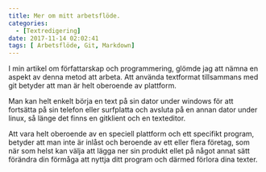 ```yaml
---
title: Mer om mitt arbetsflöde.
categories:
  - [Textredigering]
date: 2017-11-14 02:02:41
tags: [ Arbetsflöde, Git, Markdown]
---
```

I min artikel om författarskap och programmering, glömde jag att nämna en aspekt av denna metod att arbeta. Att använda textformat tillsammans med git betyder att man är helt oberoende av plattform.

Man kan helt enkelt börja en text på sin dator under windows för att fortsätta på sin telefon eller surfplatta och avsluta på en annan dator under linux, så länge det finns en gitklient och en texteditor.

Att vara helt oberoende av en speciell plattform och ett specifikt program, betyder att man inte är inlåst och beroende av ett eller flera företag, som när som helst kan välja att lägga ner sin produkt ellet på något annat sätt förändra din förmåga att nyttja ditt program och därmed förlora dina texter.
